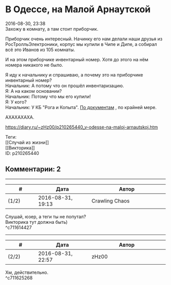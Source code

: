 В Одессе, на Малой Арнаутской
=============================

  
2016-08-30, 23:38  
 Захожу в комнату, а там стоит приборчик.   
   
 Приборчик очень интересный. Начинку его нам делали наши друзья из РосТролльЭлектроники, корпус мы купили в Чипе и Дипе, а собирал всё это Иванов из 105 комнаты.   
   
 И на этом приборчике инвентарный номер. Хотя до этого на нём номера никакого не было.   
   
 Я иду к начальнику и спрашиваю, а почему это на приборчике инвентарный номер?   
 Начальник: А потому что он прошёл инвентаризацию.   
 Я: А на каком основании?   
 Начальник: Потому что мы его купили!   
 Я: У кого?   
 Начальник: У КБ "Рога и Копыта".  [По документам](http://anekdotov.net/anekdot/all/nnhzstvnndtlnst.htm)  , по крайней мере.   
   
 АХАХАХАХА.   
  
<https://diary.ru/~zHz00/p210265440_v-odesse-na-maloj-arnautskoj.htm>  
  
Теги:  
[[Случай из жизни]]  
[[Викторика]]  
ID: p210265440  


Комментарии: 2
--------------

  


---



|         #         |              Дата              |                     Автор                     |           ID           |
| --- | --- | --- | --- |
| (1/2) | 2016-08-31, 19:13 | Crawling Chaos | c711614427 |

  
 Слушай, юзер, а теги ты не попутал?   
 Викторика тут должна быть)   
 ^c711614427

---



|         #         |              Дата              |                     Автор                     |           ID           |
| --- | --- | --- | --- |
| (2/2) | 2016-08-31, 22:57 | zHz00 | c711625268 |

  
 Хм, действительно.   
 ^c711625268